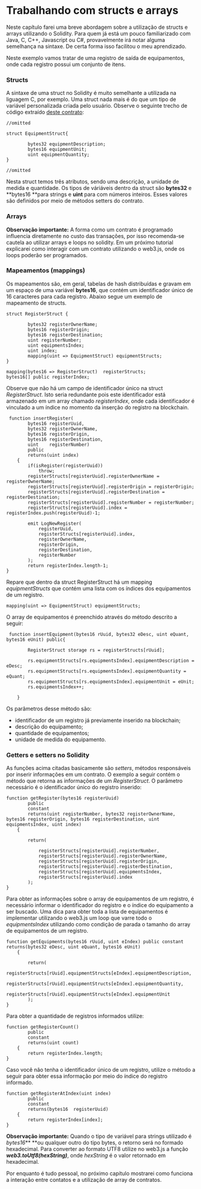 # Trabalhando com structs e arrays

Neste capítulo farei uma breve abordagem sobre a utilização de structs e arrays utilizando o Solidity. Para quem já está um pouco familiarizado com Java, C, C++, Javascript ou C\#, provavelmente irá notar alguma semelhança na sintaxe. De certa forma isso facilitou o meu aprendizado.

Neste exemplo vamos tratar de uma registro de saída de equipamentos, onde cada registro possui um conjunto de itens.

### Structs

A sintaxe de uma struct no Solidity é muito semelhante a utilizada na liguagem C, por exemplo. Uma struct nada mais é do que um tipo de variável personalizada criada pelo usuário. Observe o seguinte trecho de código extraído [deste contrato](/source/EquipmentRegister.sol):

```
//omitted

struct EquipmentStruct{

        bytes32 equipmentDescription;
        bytes16 equipmentUnit;
        uint equipmentQuantity;
}

//omitted
```

Nesta struct temos três atributos, sendo uma descrição, a unidade de medida e quantidade. Os tipos de váriáveis dentro da struct são **bytes32** e **bytes16 **para strings e **uint** para com números inteiros. Esses valores são definidos por meio de métodos setters do contrato.

### Arrays

**Observação importante:** A forma como um contrato é programado influencia diretamente no custo das transações, por isso recomenda-se cautela ao utilizar arrays e loops no solidity. Em um próximo tutorial explicarei como interagir com um contrato utilizando o web3.js, onde os loops poderão ser programados.

### Mapeamentos \(mappings\)

Os mapeamentos são, em geral, tabelas de hash distribuídas e gravam em um espaço de uma variável **bytes16**, que contém um identificador único de 16 caracteres para cada registro. Abaixo segue um exemplo de mapeamento de structs.

```
struct RegisterStruct {

        bytes32 registerOwnerName;
        bytes16 registerOrigin;
        bytes16 registerDestination;
        uint registerNumber;
        uint equipmentsIndex;
        uint index;
        mapping(uint => EquipmentStruct) equipmentStructs;
}

mapping(bytes16 => RegisterStruct)  registerStructs;
bytes16[] public registerIndex;
```

Observe que não há um campo de identificador único na struct _RegisterStruct_. Isto seria redundante pois este identificador está armazenado em um array chamado _registerIndex_, onde cada identificador é vinculado a um índice no momento da inserção do registro na blockchain.

```
 function insertRegister(
        bytes16 registerUuid, 
        bytes32 registerOwnerName,
        bytes16 registerOrigin,
        bytes16 registerDestination, 
        uint    registerNumber) 
        public
        returns(uint index)
    {
        if(isRegister(registerUuid))
            throw; 
        registerStructs[registerUuid].registerOwnerName = registerOwnerName;
        registerStructs[registerUuid].registerOrigin = registerOrigin;
        registerStructs[registerUuid].registerDestination = registerDestination;
        registerStructs[registerUuid].registerNumber = registerNumber;
        registerStructs[registerUuid].index = registerIndex.push(registerUuid)-1;
        
        emit LogNewRegister(
            registerUuid, 
            registerStructs[registerUuid].index, 
            registerOwnerName,
            registerOrigin,
            registerDestination, 
            registerNumber
        );
        return registerIndex.length-1;
}
```

Repare que dentro da struct RegisterStruct há um mapping _equipmentStructs_ que contém uma lista com os índices dos equipamentos de um registro.

```
mapping(uint => EquipmentStruct) equipmentStructs;
```

O array de equipamentos é preenchido através do método descrito a seguir:

```
 function insertEquipment(bytes16 rUuid, bytes32 eDesc, uint eQuant, bytes16 eUnit) public{

        RegisterStruct storage rs = registerStructs[rUuid];

        rs.equipmentStructs[rs.equipmentsIndex].equipmentDescription = eDesc;
        rs.equipmentStructs[rs.equipmentsIndex].equipmentQuantity = eQuant;
        rs.equipmentStructs[rs.equipmentsIndex].equipmentUnit = eUnit;
        rs.equipmentsIndex++;

    }
```

Os parâmetros desse método são:

* identificador de um registro já previamente inserido na blockchain;
* descrição do equipamento;
* quantidade de equipamentos;
* unidade de medida do equipamento.

### Getters e setters no Solidity

As funções acima citadas basicamente são _setters_, métodos responsáveis por inserir informações em um contrato. O exemplo a seguir contém o método que retorna as informações de um _RegisterStruct_. O parâmetro necessário é o identificador único do registro inserido:

```
function getRegister(bytes16 registerUuid)
        public 
        constant
        returns(uint registerNumber, bytes32 registerOwnerName, bytes16 registerOrigin, bytes16 registerDestination, uint equipmentsIndex, uint index)
    {
       
        return(

            registerStructs[registerUuid].registerNumber,
            registerStructs[registerUuid].registerOwnerName,
            registerStructs[registerUuid].registerOrigin, 
            registerStructs[registerUuid].registerDestination,
            registerStructs[registerUuid].equipmentsIndex,  
            registerStructs[registerUuid].index
        );
} 
```

Para obter as informações sobre o array de equipamentos de um registro, é necessário informar o identificador do registro e o índice do equipamento a ser buscado. Uma dica para obter toda a lista de equipamentos é implementar utilizando o web3.js um loop que varre todo o _equipmentsIndex_ utilizando como condição de parada o tamanho do array de equipamentos de um registro.

```
function getEquipments(bytes16 rUuid, uint eIndex) public constant returns(bytes32 eDesc, uint eQuant, bytes16 eUnit)
    {
        
        return(
            registerStructs[rUuid].equipmentStructs[eIndex].equipmentDescription,
            registerStructs[rUuid].equipmentStructs[eIndex].equipmentQuantity,
            registerStructs[rUuid].equipmentStructs[eIndex].equipmentUnit
        );
}
```

Para obter a quantidade de registros informados utilize:

```
function getRegisterCount() 
        public
        constant
        returns(uint count)
    {
        return registerIndex.length;
}
```

Caso você não tenha o identificador único de um registro, utilize o método a seguir para obter essa informação por meio do índice do registro informado.

```
function getRegisterAtIndex(uint index)
        public
        constant
        returns(bytes16  registerUuid)
    {
        return registerIndex[index];
}
```

**Observação importante:** Quando o tipo de variável para strings utilizado é _bytes16_** **ou qualquer outro do tipo bytes, o retorno será no formado hexadecimal. Para converter ao formato UTF8 utilize no web3.js a função _**web3.toUtf8\(hexString\)**_, onde _hexString_ é o valor retornado em hexadecimal.

Por enquanto é tudo pessoal, no próximo capítulo mostrarei como funciona a interação entre contatos e a utilização de array de contratos.

